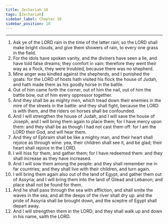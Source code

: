 ```yaml
---
title: Zechariah 10
tags: [Zechariah]
sidebar_label: Chapter 10
sidebar_position: 10
---
```


---
1. Ask ye of the LORD rain in the time of the latter rain; so the LORD shall make bright clouds, and give them showers of rain, to every one grass in the field.
2. For the idols have spoken vanity, and the diviners have seen a lie, and have told false dreams; they comfort in vain: therefore they went their way as a flock, they were troubled, because there was no shepherd.
3. Mine anger was kindled against the shepherds, and I punished the goats: for the LORD of hosts hath visited his flock the house of Judah, and hath made them as his goodly horse in the battle.
4. Out of him came forth the corner, out of him the nail, out of him the battle bow, out of him every oppressor together.
5. And they shall be as mighty men, which tread down their enemies in the mire of the streets in the battle: and they shall fight, because the LORD is with them, and the riders on horses shall be confounded.
6. And I will strengthen the house of Judah, and I will save the house of Joseph, and I will bring them again to place them; for I have mercy upon them: and they shall be as though I had not cast them off: for I am the LORD their God, and will hear them.
7. And they of Ephraim shall be like a mighty man, and their heart shall rejoice as through wine: yea, their children shall see it, and be glad; their heart shall rejoice in the LORD.
8. I will hiss for them, and gather them; for I have redeemed them: and they shall increase as they have increased.
9. And I will sow them among the people: and they shall remember me in far countries; and they shall live with their children, and turn again.
10. I will bring them again also out of the land of Egypt, and gather them out of Assyria; and I will bring them into the land of Gilead and Lebanon; and place shall not be found for them.
11. And he shall pass through the sea with affliction, and shall smite the waves in the sea, and all the deeps of the river shall dry up: and the pride of Assyria shall be brought down, and the sceptre of Egypt shall depart away.
12. And I will strengthen them in the LORD; and they shall walk up and down in his name, saith the LORD.